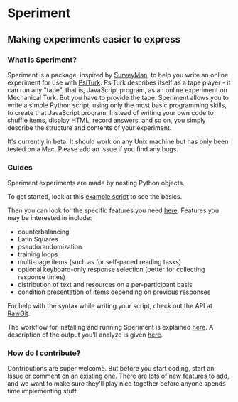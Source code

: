 # Speriment

## Making experiments easier to express

### What is Speriment?
Speriment is a package, inspired by [SurveyMan](https://github.com/SurveyMan/SurveyMan), to help you write an online experiment for use with
[PsiTurk](https://psiturk.org/). PsiTurk describes itself as a tape player - it can run any "tape",
that is, JavaScript program, as an online experiment on Mechanical Turk. But
you have to provide the tape. Speriment allows you to write a simple Python
script, using only the most basic programming skills, to create that JavaScript
program. Instead of writing your own code to shuffle items, display HTML,
record answers, and so on, you simply describe the structure and contents of
your experiment.

It's currently in beta. It should work on any Unix machine but has only been
tested on a Mac. Please add an Issue if you find any bugs.

### Guides

Speriment experiments are made by nesting Python objects.

To get started, look at this [example script](https://github.com/presleyp/Speriment/blob/master/doc/example.py) to see the basics.

Then you can look for the specific features you need [here](https://github.com/presleyp/Speriment/blob/master/doc/feature_example.md).
Features you may be interested in include:
- counterbalancing
- Latin Squares
- pseudorandomization
- training loops
- multi-page items (such as for self-paced reading tasks)
- optional keyboard-only response selection (better for collecting response times)
- distribution of text and resources on a per-participant basis
- condition presentation of items depending on previous responses

For help with the syntax while writing your script, check out the API at [RawGit](http://rawgit.com/presleyp/Speriment/master/doc/speriment.html).

The workflow for installing and running Speriment is explained [here](https://github.com/presleyp/Speriment/blob/master/doc/workflow.md).
A description of the output you'll analyze is given [here](https://github.com/presleyp/Speriment/blob/master/doc/analysis.md).

### How do I contribute?

Contributions are super welcome. But before you start coding, start an Issue or
comment on an existing one. There are lots of new features to add, and we want to
make sure they'll play nice together before anyone spends time implementing stuff.
